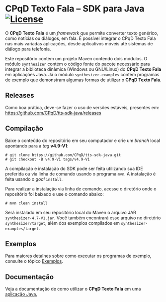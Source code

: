 # CPqD Texto Fala &ndash; SDK para Java  [![License](https://img.shields.io/badge/License-Apache%202.0-blue.svg)](https://opensource.org/licenses/Apache-2.0)

O **CPqD Texto Fala** é um *framework* que permite converter texto genérico, como notícias ou diálogos, em fala. É possível integrar o CPqD Texto Fala nas mais variadas aplicações, desde aplicativos móveis até sistemas de diálogo para telefonia.

Este repositório contém um projeto Maven contendo dois módulos. O módulo ``synthesizer`` contém o código fonte do pacote necessário para integrar a biblioteca dinâmica (Windows ou GNU/Linux) do **CPqD Texto Fala** em aplicações Java. Já o módulo ``synthesizer-examples`` contém programas de exemplo que demonstram algumas formas de utilizar o **CPqD Texto Fala**.

## Releases

Como boa prática, deve-se fazer o uso de versões estáveis, presentes em: https://github.com/CPqD/tts-sdk-java/releases

## Compilação

Baixe o conteúdo do repositório em seu computador e crie um *branch* local apontando para a *tag* **v4.9-V1**:

	# git clone https://github.com/CPqD/tts-sdk-java.git
	# git checkout -B v4.9-V1 tags/v4.9-V1

A compilação e instalação do SDK pode ser feita utilizando sua IDE preferida ou via linha de comando usando o programa ``mvn``. A instalação é feita usando o *goal* ``install``.

Para realizar a instalação via linha de comando, acesse o diretório onde o repositório foi baixado e use o comando abaixo:

	# mvn clean install

Será instalado em seu repositório local do Maven o arquivo JAR ``synthesizer-4.7-V1.jar``. Você também encontrará esse arquivo no diretório ``synthesizer/target``, além dos exemplos compilados em ``synthesizer-examples/target``.

## Exemplos

Para maiores detalhes sobre como executar os programas de exemplo, consulte o tópico [Exemplos](synthesizer-examples/).

## Documentação

Veja a documentação de como utilizar o **CPqD Texto Fala** em uma [aplicação Java.](https://speechweb.cpqd.com.br/tts/docs/latest/ProgrammingGuide/Java/Index.html)

